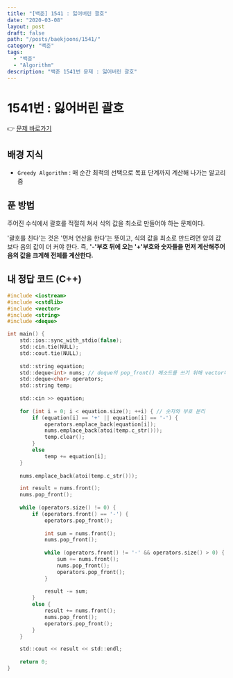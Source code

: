 ```yaml
---
title: "[백준] 1541 : 잃어버린 괄호"
date: "2020-03-08"
layout: post
draft: false
path: "/posts/baekjoons/1541/"
category: "백준"
tags:
  - "백준"
  - "Algorithm"
description: "백준 1541번 문제 : 잃어버린 괄호"
---
```


# 1541번 : 잃어버린 괄호

👉 [문제 바로가기](https://www.acmicpc.net/problem/1541)



## 배경 지식
- `Greedy Algorithm` : 매 순간 최적의 선택으로 목표 단계까지 계산해 나가는 알고리즘

## 푼 방법
주어진 수식에서 괄호를 적절히 쳐서 식의 값을 최소로 만들어야 하는 문제이다.

'괄호를 친다'는 것은 '먼저 연산을 한다'는 뜻이고, 식의 값을 최소로 만드려면 양의 값보다 음의 값이 더 커야 한다.
즉, **'-'부호 뒤에 오는 '+'부호와 숫자들을 먼저 계산해주어 음의 값을 크게해 전체를 계산한다.**



## 내 정답 코드 (C++)

~~~c
#include <iostream>
#include <cstdlib>
#include <vector>
#include <string>
#include <deque>

int main() {
	std::ios::sync_with_stdio(false);
	std::cin.tie(NULL); 
	std::cout.tie(NULL);
	
	std::string equation;
	std::deque<int> nums; // deque의 pop_front() 메소드를 쓰기 위해 vector대신 사용하였다.
	std::deque<char> operators;
	std::string temp;
	
	std::cin >> equation;
	
	for (int i = 0; i < equation.size(); ++i) { // 숫자와 부호 분리
		if (equation[i] == '+' || equation[i] == '-') {
			operators.emplace_back(equation[i]);
			nums.emplace_back(atoi(temp.c_str()));
			temp.clear();
		}
		else
			temp += equation[i];
	}
	
	nums.emplace_back(atoi(temp.c_str()));

	int result = nums.front();
	nums.pop_front();
	
	while (operators.size() != 0) {
		if (operators.front() == '-') {
			operators.pop_front();
			
			int sum = nums.front();
			nums.pop_front();
			
			while (operators.front() != '-' && operators.size() > 0) {
				sum += nums.front();
				nums.pop_front();
				operators.pop_front();
			}
			
			result -= sum;
		}
		else {
			result += nums.front();
			nums.pop_front();
			operators.pop_front();
		}
	}

	std::cout << result << std::endl;
	
	return 0;
}
~~~
